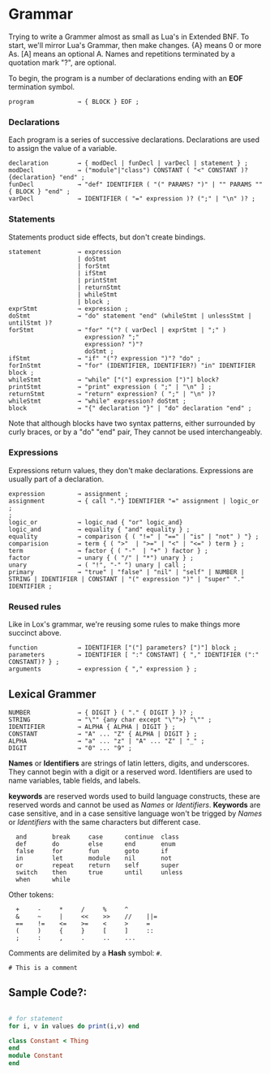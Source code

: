 # Grammar
Trying to write a Grammer almost as small as Lua's in Extended BNF. To start, we'll mirror Lua's Grammar, then make changes. {A} means 0 or more As. [A] means an optional A. Names and repetitions terminated by a quotation mark "?", are optional.

To begin, the program is a number of declarations ending with an **EOF** termination symbol.
```grammar
program            → { BLOCK } EOF ;
```

### Declarations
Each program is a series of successive declarations. Declarations are used to assign the value of a variable.
```grammar
declaration        → { modDecl | funDecl | varDecl | statement } ;
modDecl            → ("module"|"class") CONSTANT ( "<" CONSTANT )? {declaration} "end" ;
funDecl            → "def" IDENTIFIER ( "(" PARAMS? ")" | "" PARAMS "" { BLOCK } "end" ;
varDecl            → IDENTIFIER ( "=" expression )? (";" | "\n" )? ;
```

### Statements
Statements product side effects, but don't create bindings.
```grammar
statement          → expression
                   | doStmt
                   | forStmt
                   | ifStmt
                   | printStmt
                   | returnStmt
                   | whileStmt
                   | block ;
exprStmt           → expression ;
doStmt             → "do" statement "end" (whileStmt | unlessStmt | untilStmt )?
forStmt            → "for" "("? ( varDecl | exprStmt | ";" )
                     expression? ";"
                     expression? ")"?
                     doStmt ;
ifStmt             → "if" "("? expression ")"? "do" ;
forInStmt          → "for" (IDENTIFIER, IDENTIFIER?) "in" IDENTIFIER block ;
whileStmt          → "while" ["("] expression [")"] block?
printStmt          → "print" expression ( ";" | "\n" ] ;
returnStmt         → "return" expression? ( ";" | "\n" )?
whileStmt          → "while" expression? doStmt ;
block              → "{" declaration "}" | "do" declaration "end" ;
```
Note that although blocks have two syntax patterns, either surrounded by curly braces, or by a "do" "end" pair, They cannot be used interchangeably.

### Expressions
Expressions return values, they don't make declarations. Expressions are usually part of a declaration.

```grammar
expression         → assignment ;
assignment         → { call "."} IDENTIFIER "=" assignment | logic_or ;
;
logic_or           → logic_nad { "or" logic_and}
logic_and          → equality { "and" equality } ;
equality           → comparison { ( "!=" | "==" | "is" | "not" ) "} ;
comparision        → term { ( ">"  | ">=" | "<" | "<=" ) term } ;
term               → factor { ( "-"  | "+" ) factor } ;
factor             → unary { ( "/" | "*") unary } ;
unary              → ( "!", "-" ") unary | call ;
primary            → "true" | "false" | "nil" | "self" | NUMBER | STRING | IDENTIFIER | CONSTANT | "(" expression ")" | "super" "." IDENTIFIER ;
```

### Reused rules
Like in Lox's grammar, we're reusing some rules to make things more succinct above.
```grammar
function           → IDENTIFIER ["("] parameters? [")"] block ;
parameters         → IDENTIFIER [ ":" CONSTANT] { "," IDENTIFIER (":" CONSTANT)? } ;
arguments          → expression { "," expression } ;
```

## Lexical Grammer
```grammar
NUMBER             → { DIGIT } ( "." { DIGIT } )? ;
STRING             → "\"" {any char except "\"">} "\"" ;
IDENTIFIER         → ALPHA { ALPHA | DIGIT } ;
CONSTANT           → "A" ... "Z" { ALPHA | DIGIT } ;
ALPHA              → "a" ... "z" | "A" ... "Z" | "_" ;
DIGIT              → "0" ... "9" ;
```
**Names** or **Identifiers** are strings of latin letters, digits, and underscores. They cannot begin with a digit or a reserved word. Identifiers are used to name variables, table fields, and labels.

**keywords** are reserved words used to build language constructs, these are reserved words and cannot be used as *Names* or *Identifiers*. **Keywords** are case sensitive, and in a case sensitive language won't be trigged by *Names* or *Identifiers* with the same characters but different case.
```
  and       break     case      continue  class
  def       do        else      end       enum
  false     for       fun       goto      if
  in        let       module    nil       not
  or        repeat    return    self      super
  switch    then      true      until     unless
  when      while
```

Other tokens:
```
  +     -     *     /     %     ^
  &     ~     |     <<    >>    //    ||=
  ==    !=    <=    >=    <     >     =
  (     )     {     }     [     ]     ::
  ;     :     ,     .     ..    ...
```

Comments are delimited by a **Hash** symbol: `#`.
```
# This is a comment
```

## Sample Code?:
```ruby

# for statement
for i, v in values do print(i,v) end

class Constant < Thing
end
module Constant
end
```

